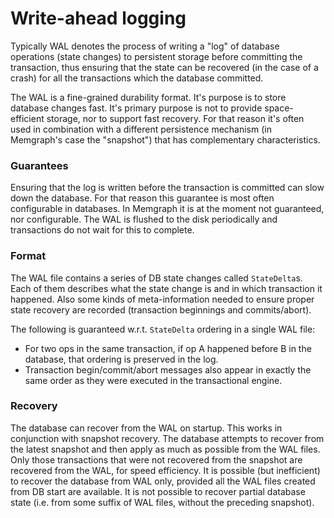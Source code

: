 # Write-ahead logging

Typically WAL denotes the process of writing a "log" of database
operations (state changes) to persistent storage before committing the
transaction, thus ensuring that the state can be recovered (in the case
of a crash) for all the transactions which the database committed.

The WAL is a fine-grained durability format. It's purpose is to store
database changes fast. It's primary purpose is not to provide
space-efficient storage, nor to support fast recovery. For that reason
it's often used in combination with a different persistence mechanism
(in Memgraph's case the "snapshot") that has complementary
characteristics.

### Guarantees

Ensuring that the log is written before the transaction is committed can
slow down the database. For that reason this guarantee is most often
configurable in databases. In Memgraph it is at the moment not
guaranteed, nor configurable. The WAL is flushed to the disk
periodically and transactions do not wait for this to complete.

### Format

The WAL file contains a series of DB state changes called `StateDelta`s.
Each of them describes what the state change is and in which transaction
it happened. Also some kinds of meta-information needed to ensure proper
state recovery are recorded (transaction beginnings and commits/abort).

The following is guaranteed w.r.t. `StateDelta` ordering in
a single WAL file:
- For two ops in the same transaction, if op A happened before B in the
  database, that ordering is preserved in the log.
- Transaction begin/commit/abort messages also appear in exactly the
  same order as they were executed in the transactional engine.

### Recovery

The database can recover from the WAL on startup. This works in
conjunction with snapshot recovery. The database attempts to recover from
the latest snapshot and then apply as much as possible from the WAL
files. Only those transactions that were not recovered from the snapshot
are recovered from the WAL, for speed efficiency. It is possible (but
inefficient) to recover the database from WAL only, provided all the WAL
files created from DB start are available. It is not possible to recover
partial database state (i.e. from some suffix of WAL files, without the
preceding snapshot).
